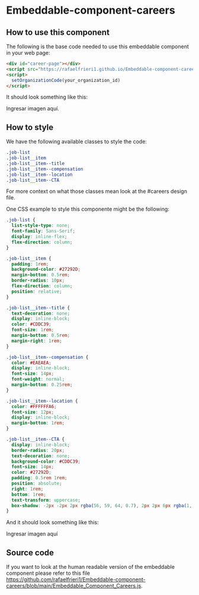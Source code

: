 # Embeddable-component-careers

## How to use this component

The following is the base code needed to use this embeddable component in your web page:

```html
<div id="career-page"></div>
<script src="https://rafaelfrieri1.github.io/Embeddable-component-careers/minified_component.js"></script>
<script>
  setOrganizationCode(your_organization_id)
</script>
```

It should look something like this:

Ingresar imagen aquí.

## How to style

We have the following available classes to style the code:

```css
.job-list
.job-list__item
.job-list__item--title
.job-list__item--compensation
.job-list__item--location
.job-list__item--CTA
```

For more context on what those classes mean look at the #careers design file.

One CSS example to style this componente might be the following:

```css
.job-list {
  list-style-type: none;
  font-family: Sans-Serif;
  display: inline-flex;
  flex-direction: column;
}

.job-list__item {
  padding: 1rem;
  background-color: #27292D;
  margin-bottom: 0.5rem;
  border-radius: 10px;
  flex-direction: column;
  position: relative;
}

.job-list__item--title {
  text-decoration: none;
  display: inline-block;
  color: #CDDC39;
  font-size: 1rem;
  margin-bottom: 0.5rem;
  margin-right: 1rem;
}

.job-list__item--compensation {
  color: #EAEAEA;
  display: inline-block;
  font-size: 14px;
  font-weight: normal;
  margin-bottom: 0.25rem;
}

.job-list__item--location {
  color: #FFFFFFA6;
  font-size: 12px;
  display: inline-block;
  margin-bottom: 1rem;
}

.job-list__item--CTA {
  display: inline-block;
  border-radius: 20px;
  text-decoration: none;
  background-color: #CDDC39;
  font-size: 14px;
  color: #27292D;
  padding: 0.5rem 1rem;
  position: absolute;
  right: 1rem;
  bottom: 1rem;
  text-transform: uppercase;
  box-shadow: -2px -2px 2px rgba(56, 59, 64, 0.7), 2px 2px 6px rgba(1, 1, 1, 0.5);
}
```

And it should look something like this:

Ingresar imagen aquí

## Source code

If you want to look at the human readable version of the embeddable component please refer to this file https://github.com/rafaelfrieri1/Embeddable-component-careers/blob/main/Embeddable_Component_Careers.js.